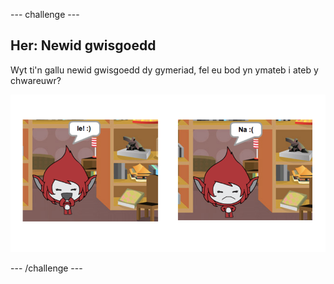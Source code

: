 --- challenge ---
## Her: Newid gwisgoedd 
Wyt ti'n gallu newid gwisgoedd dy gymeriad, fel eu bod yn ymateb i ateb y chwareuwr?

![screenshot](images/brain-costume.png)


--- /challenge ---
